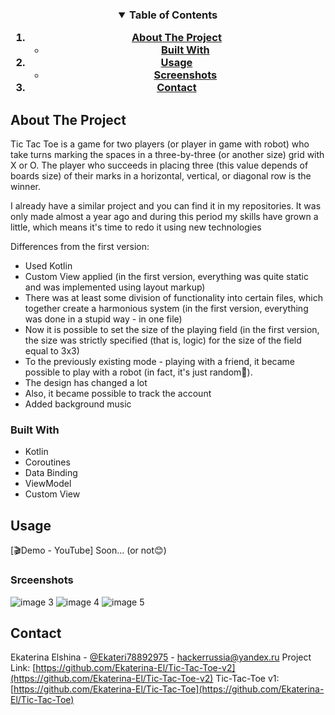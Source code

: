

<!-- PROJECT LOGO -->
<p>
  <h3 align="center"⭕Tic Tac Toe v2❌</h3>
</p>



<!-- TABLE OF CONTENTS -->
<details open="open">
  <summary>Table of Contents</summary>
  <ol>
    <li>
      <a href="#about-the-project">About The Project</a>
      <ul>
        <li><a href="#built-with">Built With</a></li>
      </ul>
    </li>
    <li>
      <a href="#usage">Usage</a>
      <ul>
        <li><a href="#srceenshots">Screenshots</a></li>
      </ul>
    </li>
    <li><a href="#contact">Contact</a></li>
  </ol>
</details>



<!-- ABOUT THE PROJECT -->
## About The Project

Tic Tac Toe is a game for two players (or player in game with robot) who take turns marking the spaces in a three-by-three (or another size) grid with X or O.
The player who succeeds in placing three (this value depends of boards size) of their marks in a horizontal, vertical, or diagonal row is the winner.

I already have a similar project and you can find it in my repositories. It was only made almost a year ago and during this period my skills have grown a little, which means it's time to redo it using new technologies

Differences from the first version:
- Used Kotlin
- Custom View applied (in the first version, everything was quite static and was implemented using layout markup)
- There was at least some division of functionality into certain files, which together create a harmonious system (in the first version, everything was done in a stupid way - in one file)
- Now it is possible to set the size of the playing field (in the first version, the size was strictly specified (that is, logic) for the size of the field equal to 3x3)
- To the previously existing mode - playing with a friend, it became possible to play with a robot (in fact, it's just random🤪).
- The design has changed a lot
- Also, it became possible to track the account
- Added background music


### Built With

* Kotlin
* Coroutines
* Data Binding
* ViewModel
* Custom View


<!-- USAGE EXAMPLES -->
## Usage

[🎬Demo - YouTube] Soon... (or not😊)

### Srceenshots
![image 3](https://user-images.githubusercontent.com/55324828/123393867-f6b94300-d5b7-11eb-9c78-a8dd248ab8d2.png) ![image 4](https://user-images.githubusercontent.com/55324828/123393875-f91b9d00-d5b7-11eb-9597-7a292b083a49.png) ![image 5](https://user-images.githubusercontent.com/55324828/123393879-fa4cca00-d5b7-11eb-9ee4-a2d59e35e647.png)


<!-- CONTACT -->
## Contact
Ekaterina Elshina - [@Ekateri78892975](https://twitter.com/Ekateri78892975) - hackerrussia@yandex.ru
Project Link: [https://github.com/Ekaterina-El/Tic-Tac-Toe-v2](https://github.com/Ekaterina-El/Tic-Tac-Toe-v2)
Tic-Tac-Toe v1: [https://github.com/Ekaterina-El/Tic-Tac-Toe](https://github.com/Ekaterina-El/Tic-Tac-Toe)

